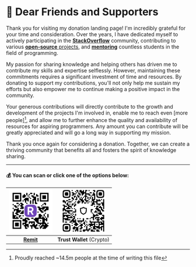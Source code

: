 # 👋 Dear Friends and Supporters

Thank you for visiting my donation landing page! I'm incredibly grateful for your time and consideration. Over the years, I have dedicated myself to actively participating in the [**StackOverflow**](http://stackoverflow.com/users/5623035/mojtaba-hosseini) community, contributing to various [**open-source** projects](https://github.com/MojtabaHs), and [**mentoring**](https://www.linkedin.com/in/mojtabahosseini) countless students in the field of programming.

My passion for sharing knowledge and helping others has driven me to contribute my skills and expertise selflessly. However, maintaining these commitments requires a significant investment of time and resources. By donating to support my contributions, you'll not only help me sustain my efforts but also empower me to continue making a positive impact in the community.

Your generous contributions will directly contribute to the growth and development of the projects I'm involved in, enable me to reach even [more people][^1], and allow me to further enhance the quality and availability of resources for aspiring programmers. Any amount you can contribute will be greatly appreciated and will go a long way in supporting my mission.

Thank you once again for considering a donation. Together, we can create a thriving community that benefits all and fosters the spirit of knowledge sharing.

---

#### 💰 You can scan or click one of the options below:

|  [<img width="120" alt="Reymit" src="/reymit_qr.png">](https://reymit.ir/mojtabahs) 	|  <img width="120" alt="Trust Wallet" src="/tw_qr.jpg"> 	|
|:-:	|:-:	|
|  [**Remit**](https://reymit.ir/MojtabaHs) 	|  **Trust Wallet** (Crypto) 	|


[^1]: Proudly reached ~14.5m people at the time of writing this file
